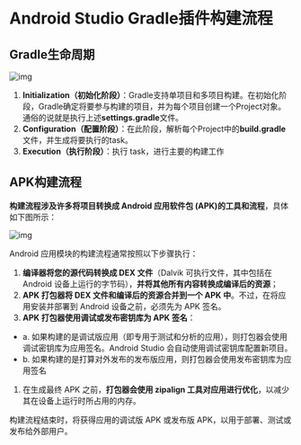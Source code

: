 # Android Studio Gradle插件构建流程

## Gradle生命周期

![img](E:\.personal\CSGitbook\04_Android\1.工程-构建\v2-8b3c702d268b20f71a90afde7271f605_720w.jpg)

1. **Initialization（初始化阶段）**：Gradle支持单项目和多项目构建。在初始化阶段，Gradle确定将要参与构建的项目，并为每个项目创建一个Project对象。通俗的说就是执行上述**settings.gradle**文件。
2. **Configuration（配置阶段）**：在此阶段，解析每个Project中的**build.gradle**文件，并生成将要执行的task。
3. **Execution（执行阶段）**：执行 task，进行主要的构建工作

## APK构建流程

**构建流程涉及许多将项目转换成 Android 应用软件包 (APK)的工具和流程**，具体如下图所示：

![img](E:\.personal\CSGitbook\04_Android\1.工程-构建\v2-8294a02772391fb87af12be6965c5f37_720w.jpg)

Android 应用模块的构建流程通常按照以下步骤执行：

1. **编译器将您的源代码转换成 DEX 文件**（Dalvik 可执行文件，其中包括在 Android 设备上运行的字节码），**并将其他所有内容转换成编译后的资源**；
2. **APK 打包器将 DEX 文件和编译后的资源合并到一个 APK 中**。不过，在将应用安装并部署到 Android 设备之前，必须先为 APK 签名。
3. **APK 打包器使用调试或发布密钥库为 APK 签名**：

- a. 如果构建的是调试版应用（即专用于测试和分析的应用），则打包器会使用调试密钥库为应用签名。Android Studio 会自动使用调试密钥库配置新项目。
- b. 如果构建的是打算对外发布的发布版应用，则打包器会使用发布密钥库为应用签名

1. 在生成最终 APK 之前，**打包器会使用 zipalign 工具对应用进行优化**，以减少其在设备上运行时所占用的内存。

构建流程结束时，将获得应用的调试版 APK 或发布版 APK，以用于部署、测试或发布给外部用户。

